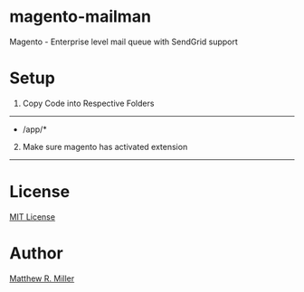 # magento-mailman

Magento - Enterprise level mail queue with SendGrid support

# Setup
1) Copy Code into Respective Folders
------------------------------------

 - /app/*

2) Make sure magento has activated extension
------------------------------------

# License
[MIT License](LICENSE)

# Author
[Matthew R. Miller](https://github.com/mattrmiller)
